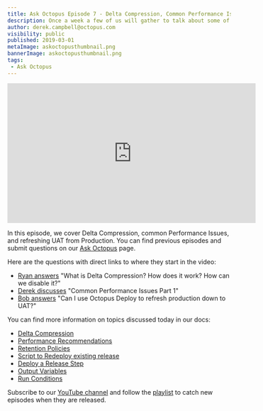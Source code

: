 ```yaml
---
title: Ask Octopus Episode 7 - Delta Compression, Common Performance Issues, Deploy Production to UAT
description: Once a week a few of us will gather to talk about some of the most interesting questions we have gotten over the past week and how we went about solving them.
author: derek.campbell@octopus.com
visibility: public
published: 2019-03-01
metaImage: askoctopusthumbnail.png
bannerImage: askoctopusthumbnail.png
tags:
 - Ask Octopus
---
```


<iframe width="560" height="315" src="https://www.youtube.com/embed/W0DafJBBuDw" frameborder="0" allowfullscreen></iframe>

 In this episode, we cover Delta Compression, common Performance Issues, and refreshing UAT from Production. You can find previous episodes and submit questions on our [Ask Octopus](https://hello.octopus.com/ask-octopus) page.

Here are the questions with direct links to where they start in the video:

- [Ryan answers](https://www.youtube.com/watch?v=W0DafJBBuDw&t=30s) "What is Delta Compression? How does it work? How can we disable it?"
- [Derek discusses](https://www.youtube.com/watch?v=W0DafJBBuDw&t=568s) "Common Performance Issues Part 1"
- [Bob answers](https://www.youtube.com/watch?v=W0DafJBBuDw&t=1128s) "Can I use Octopus Deploy to refresh production down to UAT?"

You can find more information on topics discussed today in our docs:

- [Delta Compression](https://octopus.com/docs/deployment-examples/package-deployments/delta-compression-for-package-transfers)
- [Performance Recommendations](https://octopus.com/docs/administration/managing-infrastructure/performance)
- [Retention Policies](https://octopus.com/docs/administration/retention-policies)
- [Script to Redeploy existing release](https://github.com/OctopusDeploy/OctopusDeploy-Api/blob/master/REST/PowerShell/Deployments/ReDeployLatestReleaseInEnvironment.ps1)
- [Deploy a Release Step](https://octopus.com/docs/deployment-process/projects/coordinating-multiple-projects/deploy-release-step)
- [Output Variables](https://octopus.com/docs/deployment-process/variables/output-variables)
- [Run Conditions](https://octopus.com/docs/deployment-process/conditions#run-condition)

Subscribe to our [YouTube channel](https://www.youtube.com/channel/UCURDSDCwx9ZiCMcLdc8d6Uw?sub_confirmation=1) and follow the [playlist](https://www.youtube.com/playlist?list=PLAGskdGvlaw3-cd9rPiwhwfUo7kDGnOBh) to catch new episodes when they are released.
